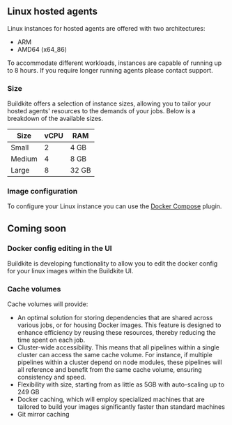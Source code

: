 ## Linux hosted agents

Linux instances for hosted agents are offered with two architectures:

- ARM
- AMD64 (x64_86)

To accommodate different workloads, instances are capable of running up to 8 hours. If you require longer running agents please contact support.

### Size

Buildkite offers a selection of instance sizes, allowing you to tailor your hosted agents' resources to the demands of your jobs. Below is a breakdown of the available sizes.

<table>
    <thead>
        <tr><th>Size</th><th>vCPU</th><th>RAM</th></tr>
    </thead>
    <tbody>
        <tr><td>Small</td><td>2</td><td>4 GB</td></tr>
        <tr><td>Medium</td><td>4</td><td>8 GB</td></tr>
        <tr><td>Large</td><td>8</td><td>32 GB</td></tr>
    </tbody>
</table>

### Image configuration

To configure your Linux instance you can use the [Docker Compose](https://github.com/buildkite-plugins/docker-compose-buildkite-plugin) plugin.

## Coming soon

### Docker config editing in the UI

Buildkite is developing functionality to allow you to edit the docker config for your linux images within the Buildkite UI.

### Cache volumes

Cache volumes will provide:

- An optimal solution for storing dependencies that are shared across various jobs, or for housing Docker images. This feature is designed to enhance efficiency by reusing these resources, thereby reducing the time spent on each job.
- Cluster-wide accessibility. This means that all pipelines within a single cluster can access the same cache volume. For instance, if multiple pipelines within a cluster depend on node modules, these pipelines will all reference and benefit from the same cache volume, ensuring consistency and speed.
- Flexibility with size, starting from as little as 5GB with auto-scaling up to 249 GB
- Docker caching, which will employ specialized machines that are tailored to build your images significantly faster than standard machines
- Git mirror caching
